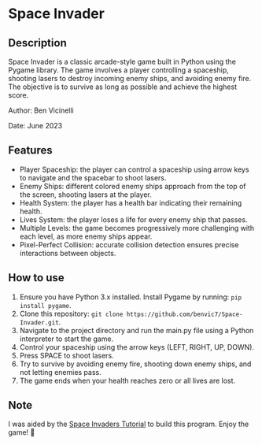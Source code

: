 # Space Invader

## Description

Space Invader is a classic arcade-style game built in Python using the Pygame library. The game involves a player controlling a spaceship, shooting lasers to destroy incoming enemy ships, and avoiding enemy fire. The objective is to survive as long as possible and achieve the highest score.

Author: Ben Vicinelli

Date: June 2023

## Features

- Player Spaceship: the player can control a spaceship using arrow keys to navigate and the spacebar to shoot lasers.
- Enemy Ships: different colored enemy ships approach from the top of the screen, shooting lasers at the player.
- Health System: the player has a health bar indicating their remaining health.
- Lives System: the player loses a life for every enemy ship that passes.
- Multiple Levels: the game becomes progressively more challenging with each level, as more enemy ships appear.
- Pixel-Perfect Collision: accurate collision detection ensures precise interactions between objects.

## How to use

1. Ensure you have Python 3.x installed. Install Pygame by running: `pip install pygame`.
2. Clone this repository: `git clone https://github.com/benvic7/Space-Invader.git`.
3. Navigate to the project directory and run the main.py file using a Python interpreter to start the game.
4. Control your spaceship using the arrow keys (LEFT, RIGHT, UP, DOWN).
5. Press SPACE to shoot lasers.
6. Try to survive by avoiding enemy fire, shooting down enemy ships, and not letting enemies pass.
9. The game ends when your health reaches zero or all lives are lost.

## Note

I was aided by the [Space Invaders Tutorial](https://www.youtube.com/watch?v=Q-__8Xw9KTM&t=3s) to build this program. Enjoy the game! 🚀
